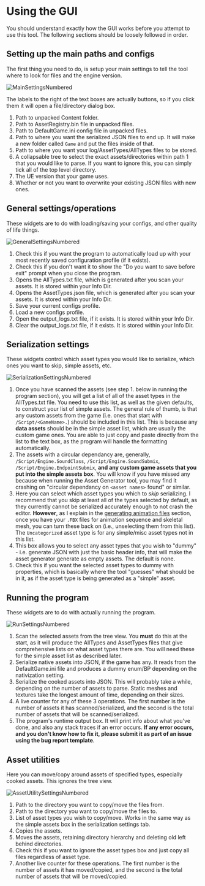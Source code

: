# Using the GUI
You should understand exactly how the GUI works before you attempt to use this tool. The following sections should be loosely followed in order.

## Setting up the main paths and configs
The first thing you need to do, is setup your main settings to tell the tool where to look for files and the engine version.

![MainSettingsNumbered](..\Wiki\Images\MainSettingsNumbered.png)

The labels to the right of the text boxes are actually buttons, so if you click them it will open a file/directory dialog box.

1. Path to unpacked Content folder.
2. Path to AssetRegistry.bin file in unpacked files.
3. Path to DefaultGame.ini config file in unpacked files.
4. Path to where you want the serialized JSON files to end up. It will make a new folder called `Game` and put the files inside of that.
5. Path to where you want your log/AssetTypes/AllTypes files to be stored.
6. A collapsable tree to select the exact assets/directories within path 1 that you would like to parse. If you want to ignore this, you can simply tick all of the top level directory.
7. The UE version that your game uses.
8. Whether or not you want to overwrite your existing JSON files with new ones.

## General settings/operations
These widgets are to do with loading/saving your configs, and other quality of life things.

![GeneralSettingsNumbered](..\Wiki\Images\GeneralSettingsNumbered.png)

1. Check this if you want the program to automatically load up with your most recently saved configuration profile (if it exists).
2. Check this if you don't want it to show the "Do you want to save before exit" prompt when you close the program.
3. Opens the AllTypes.txt file, which is generated after you scan your assets. It is stored within your Info Dir.
4. Opens the AssetTypes.json file, which is generated after you scan your assets. It is stored within your Info Dir.
5. Save your current configs profile.
6. Load a new configs profile.
7. Open the output_logs.txt file, if it exists. It is stored within your Info Dir.
8. Clear the output_logs.txt file, if it exists. It is stored within your Info Dir.

## Serialization settings
These widgets control which asset types you would like to serialize, which ones you want to skip, simple assets, etc.

![SerializationSettingsNumbered](..\Wiki\Images\AssetSettingsNumbered.png)

1. Once you have scanned the assets (see step 1. below in running the program section), you will get a list of all of the asset types in the AllTypes.txt file. You need to use this list, as well as the given defaults, to construct your list of simple assets. The general rule of thumb, is that any custom assets from the game (i.e. ones that start with `/Script/<GameName>.`) should be included in this list. This is because any **data assets** should be in the simple asset list, which are usually the custom game ones. You are able to just copy and paste directly from the list to the text box, as the program will handle the formatting automatically.
2. The assets with a circular dependancy are, generally, `/Script/Engine.SoundClass`, `/Script/Engine.SoundSubmix`, `/Script/Engine.EndpointSubmix`, **and any custom game assets that you put into the simple assets box**. You will know if you have missed any because when running the Asset Generator tool, you may find it crashing on "circular dependancy on `<asset names>` found" or similar.
3. Here you can select which asset types you which to *skip* serializing. I recommend that you skip at least all of the types selected by default, as they currently cannot be serialized accurately enough to not crash the editor. **However**, as I explain in the [generating animation files]() section, once you have your `.FBX` files for animation sequence and skeletal mesh, you can turn these back on (i.e., unselecting them from this list). The `Uncategorized` asset type is for any simple/misc asset types not in this list.
4. This box allows you to select any asset types that you wish to "dummy" - i.e. generate JSON with just the basic header info, that will make the asset generator generate as empty assets. The default is none.
5. Check this if you want the selected asset types to dummy with properties, which is basically where the tool "guesses" what should be in it, as if the asset type is being generated as a "simple" asset.

## Running the program
These widgets are to do with actually running the program.

![RunSettingsNumbered](..\Wiki\Images\RunSettingsNumbered.png)

1. Scan the selected assets from the tree view. You **must** do this at the start, as it will produce the AllTypes and AssetTypes files that give comprehensive lists on what asset types there are. You will need these for the simple asset list as described later.
2. Serialize native assets into JSON, if the game has any. It reads from the DefaultGame.ini file and produces a dummy enum/BP depending on the nativization setting.
3. Serialize the cooked assets into JSON. This will probably take a while, depending on the number of assets to parse. Static meshes and textures take the longest amount of time, depending on their sizes. 
4. A live counter for any of these 3 operations. The first number is the number of assets it has scanned/serialized, and the second is the total number of assets that will be scanned/serialized.
5. The program's runtime output box. It will print info about what you've done, and also any stack traces if an error occurs. **If any error occurs, and you don't know how to fix it, please submit it as part of an issue using the bug report template**.

## Asset utilities
Here you can move/copy around assets of specified types, especially cooked assets. This ignores the tree view.

![AssetUtilitySettingsNumbered](..\Wiki\Images\AssetUtilitySettingsNumbered.png)

1. Path to the directory you want to copy/move the files from.
2. Path to the directory you want to copy/move the files to.
3. List of asset types you wish to copy/move. Works in the same way as the simple assets box in the serialization settings tab.
4. Copies the assets.
5. Moves the assets, retaining directory hierarchy and deleting old left behind directories.
6. Check this if you want to ignore the asset types box and just copy all files regardless of asset type.
7. Another live counter for these operations. The first number is the number of assets it has moved/copied, and the second is the total number of assets that will be moved/copied.